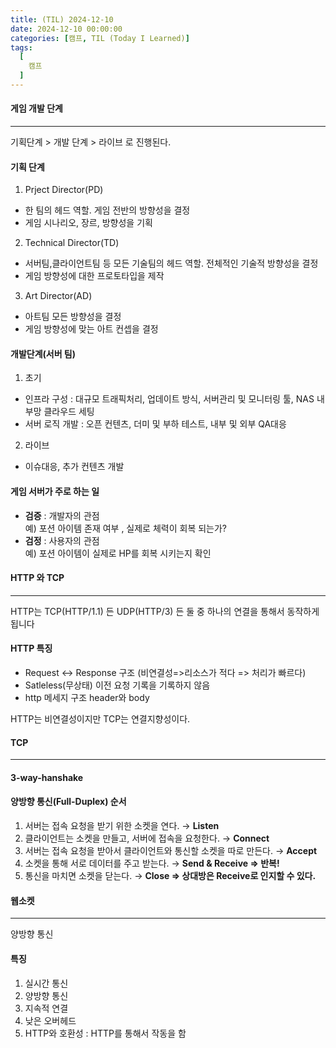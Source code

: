 ```yaml
---
title: (TIL) 2024-12-10
date: 2024-12-10 00:00:00
categories: [캠프, TIL (Today I Learned)]
tags:
  [
    캠프
  ]
---
```


####  **게임 개발 단계**
---
기획단계 > 개발 단계 > 라이브 로 진행된다.

#### **기획 단계**  

1. Prject Director(PD) 
  - 한 팀의 헤드 역할. 게임 전반의 방향성을 결정
  - 게임 시나리오, 장르, 방향성을 기획
2. Technical Director(TD)
  - 서버팀,클라이언트팀 등 모든 기술팀의 헤드 역할. 전체적인 기술적 방향성을 결정
  - 게임 방향성에 대한 프로토타입을 제작
3. Art Director(AD)
  - 아트팀 모든 방향성을 결정
  - 게임 방향성에 맞는 아트 컨셉을 결정

#### **개발단계(서버 팀)**  

1. 초기
  - 인프라 구성 : 대규모 트래픽처리, 업데이트 방식, 서버관리 및 모니터링 툴, NAS 내부망 클라우드 세팅
  - 서버 로직 개발 : 오픈 컨텐츠, 더미 및 부하 테스트, 내부 및 외부 QA대응
2. 라이브
  - 이슈대응, 추가 컨텐츠 개발

#### **게임 서버가 주로 하는 일** 

- **검증** : 개발자의 관점  
예) 포션 아이템 존재 여부 , 실제로 체력이 회복 되는가?  
- **검정** : 사용자의 관점  
예) 포션 아이템이 실제로 HP를 회복 시키는지 확인  


#### HTTP 와 TCP
---
HTTP는 TCP(HTTP/1.1) 든 UDP(HTTP/3) 든 둘 중 하나의 연결을 통해서 동작하게 됩니다

#### HTTP 특징

- Request <-> Response 구조 
    (비연결성=>리소스가 적다 => 처리가 빠르다)  
- Satleless(무상태)
    이전 요청 기록을 기록하지 않음  
- http 메세지 구조
    header와 body  

HTTP는 비연결성이지만 TCP는 연결지향성이다.

#### TCP
---

#### 3-way-hanshake

#### 양방향 통신(Full-Duplex) 순서
1. 서버는 접속 요청을 받기 위한 소켓을 연다. → **Listen**
2. 클라이언트는 소켓을 만들고, 서버에 접속을 요청한다. → **Connect**
3. 서버는 접속 요청을 받아서 클라이언트와 통신할 소켓을 따로 만든다. → **Accept**
4. 소켓을 통해 서로 데이터를 주고 받는다. → **Send & Receive ⇒ 반복!**
5. 통신을 마치면 소켓을 닫는다. → **Close ⇒ 상대방은 Receive로 인지할 수 있다.**

#### 웹소켓
--- 
양방향 통신

#### 특징
1. 실시간 통신
2. 양방향 통신
3. 지속적 연결
4. 낮은 오버헤드
5. HTTP와 호환성 : HTTP를 통해서 작동을 함